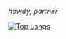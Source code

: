 *howdy, partner*


[![Top Langs](https://github-readme-stats.vercel.app/api/top-langs/?username=nikzarch&theme=midnight-purple)](https://github.com/anuraghazra/github-readme-stats)
